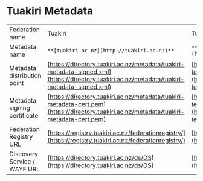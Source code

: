 # Tuakiri Metadata

|     |     |     |
| --- | --- | --- |
| Federation name | Tuakiri | Tuakiri TEST |
| Metadata name | `**[tuakiri.ac.nz](http://tuakiri.ac.nz)**` | `**[test.tuakiri.ac.nz](http://test.tuakiri.ac.nz)**` |
| Metadata distribution point | [https://directory.tuakiri.ac.nz/metadata/tuakiri-metadata-signed.xml](https://directory.tuakiri.ac.nz/metadata/tuakiri-metadata-signed.xml) | [https://directory.test.tuakiri.ac.nz/metadata/tuakiri-test-metadata-signed.xml](https://directory.test.tuakiri.ac.nz/metadata/tuakiri-test-metadata-signed.xml) |
| Metadata signing certificate | [https://directory.tuakiri.ac.nz/metadata/tuakiri-metadata-cert.pem](https://directory.tuakiri.ac.nz/metadata/tuakiri-metadata-cert.pem) | [https://directory.test.tuakiri.ac.nz/metadata/tuakiri-test-metadata-cert.pem](https://directory.test.tuakiri.ac.nz/metadata/tuakiri-test-metadata-cert.pem) |
| Federation Registry URL | [https://registry.tuakiri.ac.nz/federationregistry/](https://registry.tuakiri.ac.nz/federationregistry/) | [https://registry.test.tuakiri.ac.nz/federationregistry/](https://registry.test.tuakiri.ac.nz/federationregistry/) |
| Discovery Service / WAYF URL | [https://directory.tuakiri.ac.nz/ds/DS](https://directory.tuakiri.ac.nz/ds/DS) | [https://directory.test.tuakiri.ac.nz/ds/DS](https://directory.test.tuakiri.ac.nz/ds/DS) |
